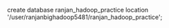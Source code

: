 create database ranjan_hadoop_practice location '/user/ranjanbighadoop5481/ranjan_hadoop_practice';

